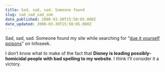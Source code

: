 ```yaml
---
title: Sad, sad, sad. Someone found
slug: sad_sad_sad_som
date_published: 2000-03-30T15:50:05.000Z
date_updated: 2000-03-30T15:50:05.000Z
---
```


Sad, sad, sad. Someone found my site while searching for "[due it yourself poisons](http://infoseek.go.com/Titles?col=WW)" on Infoseek.

I don’t know what to make of the fact that **Disney is leading possibly-homicidal people with bad spelling to my website**. I think I’ll consider it a victory.
